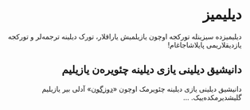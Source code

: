 <div dir="rtl">

# دیلیمیز
  
دیلیمیزده سیزینله تورکجه اوچون یازیلمیش یاراقلار، تورک دیلینه ترجمه‌لر و تورکجه یازدیقلاریمی پایلاشاجاغام!
  
## دانیشیق دیلینی یازی دیلینه چئویره‌ن یازیلیم
دانیشیق دیلینی یازی دیلینه چئویرمک اوچون  «[دوزگون](https://dilimiz.github.io/duzgun/)» آدلی بیر یازیلیم گلیشدیرمکده‌ییک. ...

</div>
